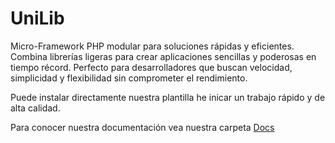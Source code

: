 # UniLib

Micro-Framework PHP modular para soluciones rápidas y eficientes. Combina librerías ligeras para crear aplicaciones sencillas y poderosas en tiempo récord. Perfecto para desarrolladores que buscan velocidad, simplicidad y flexibilidad sin comprometer el rendimiento.

Puede instalar directamente nuestra plantilla he inicar un trabajo rápido y de alta calidad.

Para conocer nuestra documentación vea nuestra carpeta [Docs](docs/)
